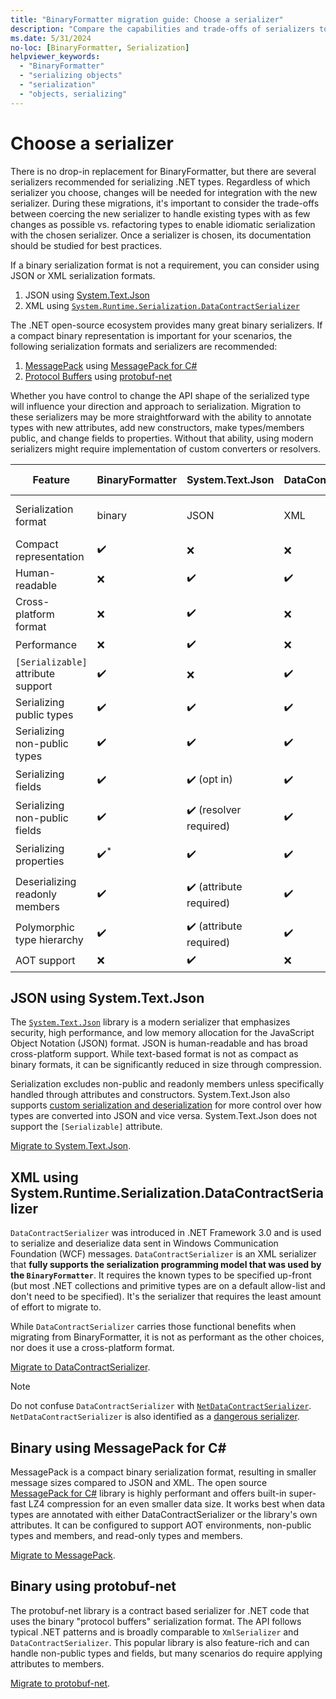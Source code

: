 ```yaml
---
title: "BinaryFormatter migration guide: Choose a serializer"
description: "Compare the capabilities and trade-offs of serializers to choose a replacement for BinaryFormatter."
ms.date: 5/31/2024
no-loc: [BinaryFormatter, Serialization]
helpviewer_keywords:
  - "BinaryFormatter"
  - "serializing objects"
  - "serialization"
  - "objects, serializing"
---
```


# Choose a serializer

There is no drop-in replacement for BinaryFormatter, but there are several serializers recommended for serializing .NET types. Regardless of which serializer you choose, changes will be needed for integration with the new serializer. During these migrations, it's important to consider the trade-offs between coercing the new serializer to handle existing types with as few changes as possible vs. refactoring types to enable idiomatic serialization with the chosen serializer. Once a serializer is chosen, its documentation should be studied for best practices.

If a binary serialization format is not a requirement, you can consider using JSON or XML serialization formats.

1. JSON using [System.Text.Json](./migrate-to-system-text-json.md)
2. XML using [`System.Runtime.Serialization.DataContractSerializer`](./migrate-to-datacontractserializer.md)

The .NET open-source ecosystem provides many great binary serializers. If a compact binary representation is important for your scenarios, the following serialization formats and serializers are recommended:

1. [MessagePack](https://msgpack.org/) using [MessagePack for C#](./migrate-to-messagepack.md)
2. [Protocol Buffers](https://protobuf.dev/) using [protobuf-net](./migrate-to-protobuf-net.md)

Whether you have control to change the API shape of the serialized type will influence your direction and approach to serialization. Migration to these serializers may be more straightforward with the ability to annotate types with new attributes, add new constructors, make types/members public, and change fields to properties. Without that ability, using modern serializers might require implementation of custom converters or resolvers.

| Feature                                        | BinaryFormatter  | System.Text.Json        | DataContractSerializer | MessagePack for C#       | protobuf-net                      |
|------------------------------------------------|------------------|-------------------------|------------------------|--------------------------|-----------------------------------|
| Serialization format                           | binary           | JSON                    | XML                    | binary (MessagePack)     | binary (Protocol Buffers)         |
| Compact representation                         | ✔️              | ❌                      | ❌                    | ✔️                       | ✔️                               |
| Human-readable                                 | ❌️              | ✔️                      | ✔️                    | ❌️                       | ❌️                               |
| Cross-platform format                          | ❌️              | ✔️                      | ❌️                    | ✔️                       | ✔️                               |
| Performance                                    | ❌️              | ✔️                      | ❌                    | ✔️                       | ✔️                               |
| `[Serializable]` attribute support             | ✔️              | ❌                      | ✔️                    | ❌                       | ❌                               |
| Serializing public types                       | ✔️              | ✔️                      | ✔️                    | ✔️                       | ✔️                               |
| Serializing non-public types                   | ✔️              | ✔️                      | ✔️                    | ✔️ (resolver required)   | ✔️                               |
| Serializing fields                             | ✔️              | ✔️ (opt in)             | ✔️                    | ✔️ (attribute required)  | ✔️ (attribute required)          |
| Serializing non-public fields                  | ✔️              | ✔️ (resolver required)  | ✔️                    | ✔️ (resolver required)   | ✔️ (attribute required)          |
| Serializing properties                         | ✔️<sup>*</sup>  | ✔️                      | ✔️                    | ✔️ (attribute required)  | ✔️ (attribute required)          |
| Deserializing readonly members                 | ✔️              | ✔️ (attribute required) | ✔️                    | ✔️                       | ✔️ (parameterless ctor required) |
| Polymorphic type hierarchy                     | ✔️              | ✔️ (attribute required) | ✔️                    | ✔️ (attribute required)  | ✔️ (attribute required)          |
| AOT support                                    | ❌️              | ✔️                      | ❌                    | ✔️                       | ❌ (planned)                     |

## JSON using System.Text.Json

The [`System.Text.Json`](../system-text-json/overview.md) library is a modern serializer that emphasizes security, high performance, and low memory allocation for the JavaScript Object Notation (JSON) format. JSON is human-readable and has broad cross-platform support. While text-based format is not as compact as binary formats, it can be significantly reduced in size through compression.

Serialization excludes non-public and readonly members unless specifically handled through attributes and constructors. System.Text.Json also supports [custom serialization and deserialization](../system-text-json/custom-contracts.md) for more control over how types are converted into JSON and vice versa. System.Text.Json does not support the `[Serializable]` attribute.

[Migrate to System.Text.Json](./migrate-to-system-text-json.md).

## XML using System.Runtime.Serialization.DataContractSerializer

`DataContractSerializer` was introduced in .NET Framework 3.0 and is used to serialize and deserialize data sent in Windows Communication Foundation (WCF) messages. `DataContractSerializer` is an XML serializer that **fully supports the serialization programming model that was used by the `BinaryFormatter`**. It requires the known types to be specified up-front (but most .NET collections and primitive types are on a default allow-list and don't need to be specified). It's the serializer that requires the least amount of effort to migrate to.

While `DataContractSerializer` carries those functional benefits when migrating from BinaryFormatter, it is not as performant as the other choices, nor does it use a cross-platform format.

[Migrate to DataContractSerializer](./migrate-to-datacontractserializer.md).

> [!NOTE]
> Do not confuse `DataContractSerializer` with [`NetDataContractSerializer`](/dotnet/api/system.runtime.serialization.netdatacontractserializer). `NetDataContractSerializer` is also identified as a [dangerous serializer](../binaryformatter-security-guide.md#dangerous-alternatives).

## Binary using MessagePack for C#

MessagePack is a compact binary serialization format, resulting in smaller message sizes compared to JSON and XML. The open source [MessagePack for C#](https://github.com/MessagePack-CSharp/MessagePack-CSharp) library is highly performant and offers built-in super-fast LZ4 compression for an even smaller data size. It works best when data types are annotated with either DataContractSerializer or the library's own attributes. It can be configured to support AOT environments, non-public types and members, and read-only types and members.

[Migrate to MessagePack](./migrate-to-messagepack.md).

## Binary using protobuf-net

The protobuf-net library is a contract based serializer for .NET code that uses the binary "protocol buffers" serialization format. The API follows typical .NET patterns and is broadly comparable to `XmlSerializer` and `DataContractSerializer`. This popular library is also feature-rich and can handle non-public types and fields, but many scenarios do require applying attributes to members.

[Migrate to protobuf-net](./migrate-to-protobuf-net.md).
